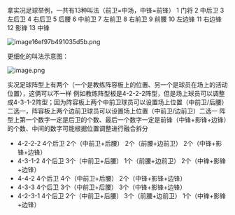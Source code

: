 拿实况足球举例，一共有13种叫法（前卫=中场，中锋=前锋）
1 门将
2 中后卫
3 左后卫
4 右后卫
5 后腰
6 中前卫
7 左前卫
8 右前卫
9 前腰
10 左边锋
11 右边锋
12 影锋
13 中锋

![image16ef97b491035d5b.png](https://s1.imagehub.cc/images/2022/05/10/image16ef97b491035d5b.png)

更细化的叫法示意图：

![image.png](https://s1.imagehub.cc/images/2022/05/10/image.png)

实况足球阵型上有两个（一个是教练阵容板上的位置、另一个是球员在场上的活动位置），这俩可以不一样
例如教练阵型板是4-2-2-2阵型，但是场上球员可以调整成4-3-1-2阵型；因为阵容板上两个中前卫球员可以设置场上位置（中前卫/后腰）二选一，阵容板上两个边前卫球员可以设置场上位置（中前卫/边前卫）二选一
阵型上第一个数字一定是后卫的个数、最后一个数字一定是前锋（中锋+影锋+边锋）的个数、中间的数字可能根据位置调整进行融合拆分
- 4-2-2-2 4个后卫 2个（中前卫+后腰） 2个（前腰+边前卫） 2个（中锋+影锋+边锋）
- 4-3-1-2 4个后卫 3个（中前卫+后腰） 1个（前腰+边前卫） 2个（中锋+影锋+边锋）
- 4-4-2 4个后卫 4个（中前卫+后腰） 2个（中锋+影锋+边锋）
- 4-3-3 4个后卫 3个（中前卫+后腰） 3个（中锋+影锋+边锋）
- 4-2-3-1 4个后卫 2个（中前卫+后腰） 3个（前腰+边前卫） 1个（中锋+影锋+边锋）